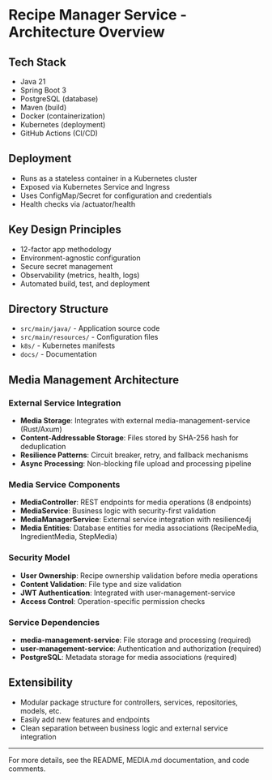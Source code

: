 # Recipe Manager Service - Architecture Overview

## Tech Stack

- Java 21
- Spring Boot 3
- PostgreSQL (database)
- Maven (build)
- Docker (containerization)
- Kubernetes (deployment)
- GitHub Actions (CI/CD)

## Deployment

- Runs as a stateless container in a Kubernetes cluster
- Exposed via Kubernetes Service and Ingress
- Uses ConfigMap/Secret for configuration and credentials
- Health checks via /actuator/health

## Key Design Principles

- 12-factor app methodology
- Environment-agnostic configuration
- Secure secret management
- Observability (metrics, health, logs)
- Automated build, test, and deployment

## Directory Structure

- `src/main/java/` - Application source code
- `src/main/resources/` - Configuration files
- `k8s/` - Kubernetes manifests
- `docs/` - Documentation

## Media Management Architecture

### External Service Integration

- **Media Storage**: Integrates with external media-management-service (Rust/Axum)
- **Content-Addressable Storage**: Files stored by SHA-256 hash for deduplication
- **Resilience Patterns**: Circuit breaker, retry, and fallback mechanisms
- **Async Processing**: Non-blocking file upload and processing pipeline

### Media Service Components

- **MediaController**: REST endpoints for media operations (8 endpoints)
- **MediaService**: Business logic with security-first validation
- **MediaManagerService**: External service integration with resilience4j
- **Media Entities**: Database entities for media associations
  (RecipeMedia, IngredientMedia, StepMedia)

### Security Model

- **User Ownership**: Recipe ownership validation before media operations
- **Content Validation**: File type and size validation
- **JWT Authentication**: Integrated with user-management-service
- **Access Control**: Operation-specific permission checks

### Service Dependencies

- **media-management-service**: File storage and processing (required)
- **user-management-service**: Authentication and authorization (required)
- **PostgreSQL**: Metadata storage for media associations (required)

## Extensibility

- Modular package structure for controllers, services, repositories, models, etc.
- Easily add new features and endpoints
- Clean separation between business logic and external service integration

---
For more details, see the README, MEDIA.md documentation, and code comments.
